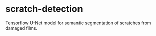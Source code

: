 # scratch-detection
Tensorflow U-Net model for semantic segmentation of scratches from damaged films.
